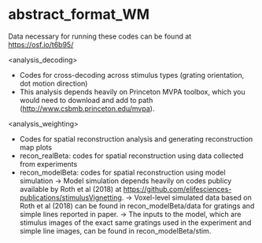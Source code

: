 # abstract_format_WM
 
Data necessary for running these codes can be found at https://osf.io/t6b95/

<analysis_decoding>
 - Codes for cross-decoding across stimulus types (grating orientation, dot motion direction)
 - This analysis depends heavily on Princeton MVPA toolbox, which you would need to download and add to path (http://www.csbmb.princeton.edu/mvpa). 
 
 <analysis_weighting>
 - Codes for spatial reconstruction analysis and generating reconstruction map plots
 - recon_realBeta: codes for spatial reconstruction using data collected from experiments
 - recon_modelBeta: codes for spatial reconstruction using model simulation
   -> Model simulation depends heavily on codes publicy available by Roth et al (2018) at https://github.com/elifesciences-publications/stimulusVignetting.
   -> Voxel-level simulated data based on Roth et al (2018) can be found in recon_modelBeta/data for gratings and simple lines reported in paper.
   -> The inputs to the model, which are stimulus images of the exact same gratings used in the experiment and simple line images, can be found in recon_modelBeta/stim.
   
   
